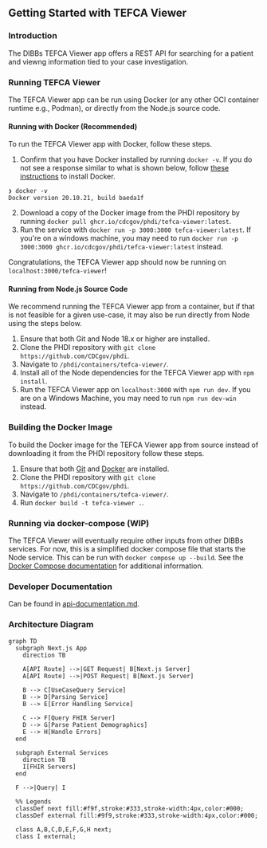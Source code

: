 ## Getting Started with TEFCA Viewer

### Introduction

The DIBBs TEFCA Viewer app offers a REST API for searching for a patient and viewng information tied to your case investigation.

### Running TEFCA Viewer

The TEFCA Viewer app can be run using Docker (or any other OCI container runtime e.g., Podman), or directly from the Node.js source code.

#### Running with Docker (Recommended)

To run the TEFCA Viewer app with Docker, follow these steps.

1. Confirm that you have Docker installed by running `docker -v`. If you do not see a response similar to what is shown below, follow [these instructions](https://docs.docker.com/get-docker/) to install Docker.

```
❯ docker -v
Docker version 20.10.21, build baeda1f
```

2. Download a copy of the Docker image from the PHDI repository by running `docker pull ghcr.io/cdcgov/phdi/tefca-viewer:latest`.
3. Run the service with `docker run -p 3000:3000 tefca-viewer:latest`. If you're on a windows machine, you may need to run `docker run -p 3000:3000 ghcr.io/cdcgov/phdi/tefca-viewer:latest` instead.

Congratulations, the TEFCA Viewer app should now be running on `localhost:3000/tefca-viewer`!

#### Running from Node.js Source Code

We recommend running the TEFCA Viewer app from a container, but if that is not feasible for a given use-case, it may also be run directly from Node using the steps below.

1. Ensure that both Git and Node 18.x or higher are installed.
2. Clone the PHDI repository with `git clone https://github.com/CDCgov/phdi`.
3. Navigate to `/phdi/containers/tefca-viewer/`.
4. Install all of the Node dependencies for the TEFCA Viewer app with `npm install`.
5. Run the TEFCA Viewer app on `localhost:3000` with `npm run dev`. If you are on a Windows Machine, you may need to run `npm run dev-win` instead.

### Building the Docker Image

To build the Docker image for the TEFCA Viewer app from source instead of downloading it from the PHDI repository follow these steps.

1. Ensure that both [Git](https://git-scm.com/book/en/v2/Getting-Started-Installing-Git) and [Docker](https://docs.docker.com/get-docker/) are installed.
2. Clone the PHDI repository with `git clone https://github.com/CDCgov/phdi`.
3. Navigate to `/phdi/containers/tefca-viewer/`.
4. Run `docker build -t tefca-viewer .`.

### Running via docker-compose (WIP)

The TEFCA Viewer will eventually require other inputs from other DIBBs services. For now, this is a simplified docker compose file that starts the Node service. This can be run with `docker compose up --build`. See the [Docker Compose documentation](https://docs.docker.com/engine/reference/commandline/compose_up/) for additional information.

### Developer Documentation

Can be found in [api-documentation.md](api-documentation.md).

### Architecture Diagram

```mermaid
graph TD
  subgraph Next.js App
    direction TB

    A[API Route] -->|GET Request| B[Next.js Server]
    A[API Route] -->|POST Request| B[Next.js Server]

    B --> C[UseCaseQuery Service]
    B --> D[Parsing Service]
    B --> E[Error Handling Service]

    C --> F[Query FHIR Server]
    D --> G[Parse Patient Demographics]
    E --> H[Handle Errors]
  end

  subgraph External Services
    direction TB
    I[FHIR Servers]
  end

  F -->|Query| I

  %% Legends
  classDef next fill:#f9f,stroke:#333,stroke-width:4px,color:#000;
  classDef external fill:#9f9,stroke:#333,stroke-width:4px,color:#000;

  class A,B,C,D,E,F,G,H next;
  class I external;
```